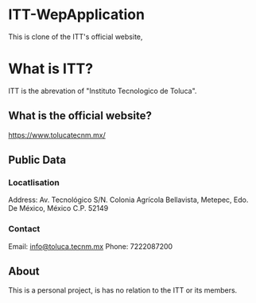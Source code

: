 # ITT-WepApplication
This is clone of the ITT's official website,
# What is ITT?
ITT is the abrevation of "Instituto Tecnologico de Toluca".
## What is the official website?
https://www.tolucatecnm.mx/
## Public Data
### Locatlisation
Address: Av. Tecnológico S/N. Colonia Agrícola Bellavista, Metepec, Edo. De México, México C.P. 52149
### Contact
Email: info@toluca.tecnm.mx
Phone: 7222087200
## About
This is a personal project, is has no relation to the ITT or its members.
